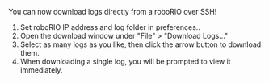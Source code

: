 You can now download logs directly from a roboRIO over SSH!
1) Set roboRIO IP address and log folder in preferences..
2) Open the download window under "File" > "Download Logs..."
3) Select as many logs as you like, then click the arrow button to download them.
4) When downloading a single log, you will be prompted to view it immediately.